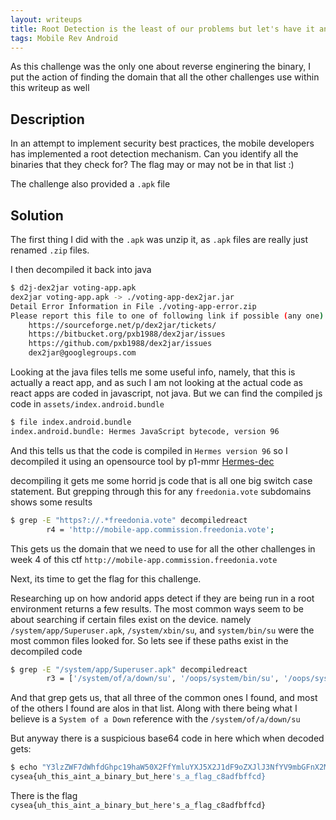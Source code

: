 ```yaml
---
layout: writeups
title: Root Detection is the least of our problems but let's have it anyway
tags: Mobile Rev Android
---
```


As this challenge was the only one about reverse enginering the binary, I put the action of finding the domain that all the other challenges use within this writeup as well


## Description

In an attempt to implement security best practices, the mobile developers has implemented a root detection mechanism. Can you identify all the binaries that they check for? The flag may or may not be in that list :)


The challenge also provided a `.apk` file


## Solution

The first thing I did with the `.apk` was unzip it, as `.apk` files are really just renamed `.zip` files.

I then decompiled it back into java

```bash
$ d2j-dex2jar voting-app.apk        
dex2jar voting-app.apk -> ./voting-app-dex2jar.jar
Detail Error Information in File ./voting-app-error.zip
Please report this file to one of following link if possible (any one).
    https://sourceforge.net/p/dex2jar/tickets/
    https://bitbucket.org/pxb1988/dex2jar/issues
    https://github.com/pxb1988/dex2jar/issues
    dex2jar@googlegroups.com
```

Looking at the java files tells me some useful info, namely, that this is actually a react app, and as such I am not looking at the actual code as react apps are coded in javascript, not java. But we can find the compiled js code in `assets/index.android.bundle`

```bash
$ file index.android.bundle
index.android.bundle: Hermes JavaScript bytecode, version 96
```

And this tells us that the code is compiled in `Hermes version 96` so I decompiled it using an opensource tool by p1-mmr [Hermes-dec](https://github.com/P1sec/hermes-dec)

decompiling it gets me some horrid js code that is all one big switch case statement. But grepping through this for any `freedonia.vote` subdomains shows some results

```bash
$ grep -E "https?://.*freedonia.vote" decompiledreact
        r4 = 'http://mobile-app.commission.freedonia.vote';
```

This gets us the domain that we need to use for all the other challenges in week 4 of this ctf `http://mobile-app.commission.freedonia.vote`

Next, its time to get the flag for this challenge.

Researching up on how andorid apps detect if they are being run in a root environment returns a few results. The most common ways seem to be about searching if certain files exist on the device. namely `/system/app/Superuser.apk`, `/system/xbin/su`, and `system/bin/su` were the most common files looked for. So lets see if these paths exist in the decompiled code

```bash
$ grep -E "/system/app/Superuser.apk" decompiledreact
        r3 = ['/system/of/a/down/su', '/oops/system/bin/su', '/oops/system/xbin/su', '/oops/sbin/su', '/oops/system/su', '/oops/vendor/bin/su', '/oops/system/app/Superuser.apk', '/oops/system/app/SuperSU.apk', '/oops/system/xbin/which', '/oops/data/local/xbin/su', '/oops/data/local/bin/su', '/oops/system/sd/xbin/su', '/oops/system/bin/failsafe/su', 'Y3lzZWF7dWhfdGhpc19haW50X2FfYmluYXJ5X2J1dF9oZXJlJ3NfYV9mbGFnX2M4YWRmYmZmY2R9Cg=='];
```

And that grep gets us, that all three of the common ones I found, and most of the others I found are alos in that list. Along with there being what I believe is a `System of a Down` reference with the `/system/of/a/down/su`

But anyway there is a suspicious base64 code in here which when decoded gets:

```bash
$ echo "Y3lzZWF7dWhfdGhpc19haW50X2FfYmluYXJ5X2J1dF9oZXJlJ3NfYV9mbGFnX2M4YWRmYmZmY2R9Cg==" | base64 -d
cysea{uh_this_aint_a_binary_but_here's_a_flag_c8adfbffcd}
```

There is the flag `cysea{uh_this_aint_a_binary_but_here's_a_flag_c8adfbffcd}`
